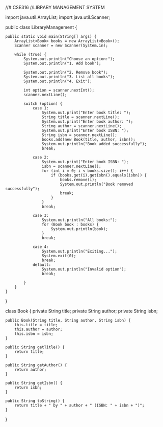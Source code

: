 //# CSE316
//LIBRARY MANAGEMENT SYSTEM

import java.util.ArrayList;
import java.util.Scanner;

public class LibraryManagement {

    public static void main(String[] args) {
        ArrayList<Book> books = new ArrayList<Book>();
        Scanner scanner = new Scanner(System.in);
        
        while (true) {
            System.out.println("Choose an option:");
            System.out.println("1. Add book");

            System.out.println("2. Remove book");
            System.out.println("3. List all books");
            System.out.println("4. Exit");
            
            int option = scanner.nextInt();
            scanner.nextLine();
            
            switch (option) {
                case 1:
                    System.out.print("Enter book title: ");
                    String title = scanner.nextLine();
                    System.out.print("Enter book author: ");
                    String author = scanner.nextLine();
                    System.out.print("Enter book ISBN: ");
                    String isbn = scanner.nextLine();
                    books.add(new Book(title, author, isbn));
                    System.out.println("Book added successfully");
                    break;

                case 2:
                    System.out.print("Enter book ISBN: ");
                    isbn = scanner.nextLine();
                    for (int i = 0; i < books.size(); i++) {
                        if (books.get(i).getIsbn().equals(isbn)) {
                            books.remove(i);
                            System.out.println("Book removed successfully");
                            break;
                        }
                    }
                    break;

                case 3:
                    System.out.println("All books:");
                    for (Book book : books) {
                        System.out.println(book);
                    }
                    break;

                case 4:
                    System.out.println("Exiting...");
                    System.exit(0);
                    break;
                default:
                    System.out.println("Invalid option");
                    break;
                     
            }
        }
    }
}

class Book {
    private String title;
    private String author;
    private String isbn;
    
    public Book(String title, String author, String isbn) {
        this.title = title;
        this.author = author;
        this.isbn = isbn;
    }
    
    public String getTitle() {
        return title;
    }
    
    public String getAuthor() {
        return author;
    }
    
    public String getIsbn() {
        return isbn;
    }
    
    public String toString() {
        return title + " by " + author + " (ISBN: " + isbn + ")";
    }
}


